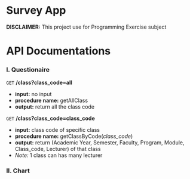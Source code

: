 # Survey App
 **DISCLAIMER:** This project use for Programming Exercise subject

 # API Documentations

### I. Questionaire

`GET` **/class?class_code=all**
- **input:** no input
- **procedure name:** getAllClass
- **output:** return all the class code

`GET` **/class?class_code=class_code**
- **input:** class code of specific class
- **procedure name:** getClassByCode(*class_code*)
- **output:** return (Academic Year, Semester, Faculty, Program, Module, Class_code, Lecturer) of that class
- *Note:* 1 class can has many lecturer

### II. Chart

